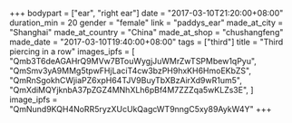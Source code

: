 +++
bodypart = ["ear", "right ear"]
date = "2017-03-10T21:20:00+08:00"
duration_min = 20
gender = "female"
link = "paddys_ear"
made_at_city = "Shanghai"
made_at_country = "China"
made_at_shop = "chushangfeng"
made_date = "2017-03-10T19:40:00+08:00"
tags = ["third"]
title = "Third piercing in a row"
images_ipfs = [  
  "Qmb3T6deAGAHrQ9MVw7BTouWygjJuWMrZwTSPMbew1qPyu",
  "QmSmv3yA9MMg5tpwFHjLaciT4cw3bzPH9hxKH6HmoEKbZS",
  "QmRnSgokhCWjiaPZ6xpH64TJV9BuyTbXBzAirXd9wR1um5",
  "QmXdiMQYjknbA37pZGZ4MNhXLh6pBf4M7ZZZqa5wKLZs3E",
]
image_ipfs = "QmNund9KQH4NoRR5ryzXUcUkQagcWT9nngC5xy89AykW4Y"
+++
